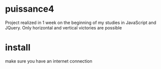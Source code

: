 # puissance4

Project realized in 1 week on the beginning of my studies in JavaScript and JQuery.
Only horizontal and vertical victories are possible

# install

make sure you have an internet connection

